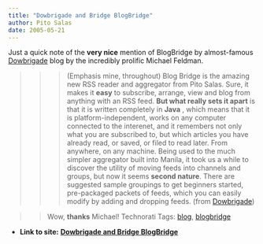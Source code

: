```yaml
---
title: "Dowbrigade and Bridge BlogBridge"
author: Pito Salas
date: 2005-05-21
---
```


Just a quick note of the **very nice** mention of BlogBridge by almost-famous
[Dowbrigade](<http://blogs.law.harvard.edu/dowbrigade/>) blog by the
incredibly prolific Michael Feldman.

>>

>>> (Emphasis mine, throughout)  Blog Bridge is the amazing new RSS reader and
aggregator from Pito Salas. Sure, it makes it **easy** to subscribe, arrange,
view and blog from anything with an RSS feed. **But what really sets it
apart** is that it is written completely in **Java** , which means that it is
platform-independent, works on any computer connected to the interenet, and it
remembers not only what you are subscribed to, but which articles you have
already read, or saved, or filed to read later. From anywhere, on any machine.
Being used to the much simpler aggregator built into Manila, it took us a
while to discover the utility of moving feeds into channels and groups, but
now it seems **second nature**.  There are suggested sample groupings to get
beginners started, pre-packaged packets of feeds, which you can easily modify
by adding and dropping feeds. (from
[Dowbrigade](<http://blogs.law.harvard.edu/dowbrigade/2005/05/17%23a5129>))

>>

>> Wow, **thanks** Michael!  Technorati Tags:
[blog](<http://technorati.com/tag/blog>),
[blogbridge](<http://technorati.com/tag/blogbridge>)


* **Link to site:** **[Dowbrigade and Bridge BlogBridge](None)**

